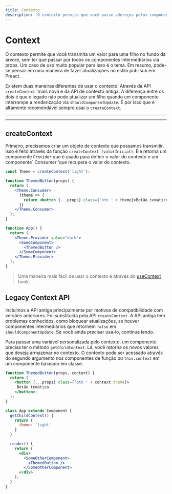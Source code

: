 ```yaml
---
title: Contexto
description: 'O contexto permite que você passe adereços pelos componentes intermediários. Este documento descreve a API nova e a antiga'
---
```


# Context

O contexto permite que você transmita um valor para uma filho no fundo da árvore, sem ter que passar por todos os componentes intermediários via props. Um caso de uso muito popular para isso é o tema. Em resumo, pode-se pensar em uma maneira de fazer atualizações no estilo pub-sub em Preact.

Existem duas maneiras diferentes de usar o contexto: Através da API `createContext` 'mais nova e da API de contexto antiga. A diferença entre os dois é que o legado não pode atualizar um filho quando um componente interrompe a renderização via `shouldComponentUpdate`. É por isso que é altamente recomendável sempre usar o `createContext`.

---

<div><toc></toc></div>

---

## createContext

Primeiro, precisamos criar um objeto de contexto que possamos transmitir. Isso é feito através da função `createContext (valorInicial)`. Ele retorna um componente `Provider` que é usado para definir o valor do contexto e um componente` Consumer 'que recupera o valor do contexto.

```jsx
const Theme = createContext('light');

function ThemedButton(props) {
  return (
    <Theme.Consumer>
      {theme => {
        return <button {...props} class={'btn ' + theme}>Botão temático</button>;
      }}
    </Theme.Consumer>
  );
}

function App() {
  return (
    <Theme.Provider value="dark">
      <SomeComponent>
        <ThemedButton />
      </SomeComponent>
    </Theme.Provider>
  );
}
```

> Uma maneira mais fácil de usar o contexto é através do [useContext](/guide/v10/hooks#usecontext) hook.

## Legacy Context API

Incluímos a API antiga principalmente por motivos de compatibilidade com versões anteriores. Foi substituída pela API `createContext`. A API antiga tem problemas conhecidos, como bloquear atualizações, se houver componentes intermediários que retornem `false` em `shouldComponentUpdate`. Se você ainda precisar usá-lo, continue lendo.

Para passar uma variável personalizada pelo contexto, um componente precisa ter o método `getChildContext`. Lá, você retorna os novos valores que deseja armazenar no contexto. O contexto pode ser acessado através do segundo argumento nos componentes de função ou `this.context` em um componente baseado em classe.

```jsx
function ThemedButton(props, context) {
  return (
    <button {...props} class={'btn ' + context.theme}>
     Botão temático
    </button>;
  );
}

class App extends Component {
  getChildContext() {
    return {
      theme: 'light'
    }
  }

  render() {
    return (
      <div>
        <SomeOtherComponent>
          <ThemedButton />
        </SomeOtherComponent>
      </div>
    );
  }
}
```
